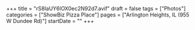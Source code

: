 +++
title = "rS8laUY6lOX0ec2N92d7.avif"
draft = false
tags = ["Photos"]
categories = ["ShowBiz Pizza Place"]
pages = ["Arlington Heights, IL (955 W Dundee Rd)"]
startDate = ""
+++
